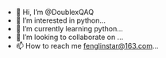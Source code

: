 - 👋 Hi, I’m @DoublexQAQ
- 👀 I’m interested in python...
- 🌱 I’m currently learning python...
- 💞️ I’m looking to collaborate on ...
- 📫 How to reach me fenglinstar@163.com...

<!---
DoublexQAQ/DoublexQAQ is a ✨ special ✨ repository because its `README.md` (this file) appears on your GitHub profile.
You can click the Preview link to take a look at your changes.
--->

